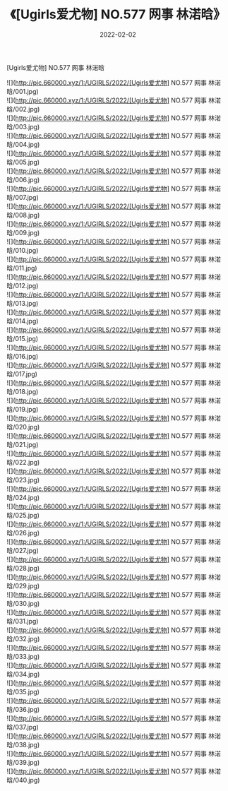 ﻿---
layout: post
title:  《[Ugirls爱尤物] NO.577 网事 林渃晗》
date:   2022-02-02
img: http://pic.660000.xyz/1:/UGIRLS/2022/[Ugirls爱尤物] NO.577 网事 林渃晗/000.jpg
categories: [美女, 清纯, 唯美]
---

[Ugirls爱尤物] NO.577 网事 林渃晗

 ![](http://pic.660000.xyz/1:/UGIRLS/2022/[Ugirls爱尤物] NO.577 网事 林渃晗/001.jpg) <br>![](http://pic.660000.xyz/1:/UGIRLS/2022/[Ugirls爱尤物] NO.577 网事 林渃晗/002.jpg) <br>![](http://pic.660000.xyz/1:/UGIRLS/2022/[Ugirls爱尤物] NO.577 网事 林渃晗/003.jpg) <br>![](http://pic.660000.xyz/1:/UGIRLS/2022/[Ugirls爱尤物] NO.577 网事 林渃晗/004.jpg) <br>![](http://pic.660000.xyz/1:/UGIRLS/2022/[Ugirls爱尤物] NO.577 网事 林渃晗/005.jpg) <br>![](http://pic.660000.xyz/1:/UGIRLS/2022/[Ugirls爱尤物] NO.577 网事 林渃晗/006.jpg) <br>![](http://pic.660000.xyz/1:/UGIRLS/2022/[Ugirls爱尤物] NO.577 网事 林渃晗/007.jpg) <br>![](http://pic.660000.xyz/1:/UGIRLS/2022/[Ugirls爱尤物] NO.577 网事 林渃晗/008.jpg) <br>![](http://pic.660000.xyz/1:/UGIRLS/2022/[Ugirls爱尤物] NO.577 网事 林渃晗/009.jpg) <br>![](http://pic.660000.xyz/1:/UGIRLS/2022/[Ugirls爱尤物] NO.577 网事 林渃晗/010.jpg) <br>![](http://pic.660000.xyz/1:/UGIRLS/2022/[Ugirls爱尤物] NO.577 网事 林渃晗/011.jpg) <br>![](http://pic.660000.xyz/1:/UGIRLS/2022/[Ugirls爱尤物] NO.577 网事 林渃晗/012.jpg) <br>![](http://pic.660000.xyz/1:/UGIRLS/2022/[Ugirls爱尤物] NO.577 网事 林渃晗/013.jpg) <br>![](http://pic.660000.xyz/1:/UGIRLS/2022/[Ugirls爱尤物] NO.577 网事 林渃晗/014.jpg) <br>![](http://pic.660000.xyz/1:/UGIRLS/2022/[Ugirls爱尤物] NO.577 网事 林渃晗/015.jpg) <br>![](http://pic.660000.xyz/1:/UGIRLS/2022/[Ugirls爱尤物] NO.577 网事 林渃晗/016.jpg) <br>![](http://pic.660000.xyz/1:/UGIRLS/2022/[Ugirls爱尤物] NO.577 网事 林渃晗/017.jpg) <br>![](http://pic.660000.xyz/1:/UGIRLS/2022/[Ugirls爱尤物] NO.577 网事 林渃晗/018.jpg) <br>![](http://pic.660000.xyz/1:/UGIRLS/2022/[Ugirls爱尤物] NO.577 网事 林渃晗/019.jpg) <br>![](http://pic.660000.xyz/1:/UGIRLS/2022/[Ugirls爱尤物] NO.577 网事 林渃晗/020.jpg) <br>![](http://pic.660000.xyz/1:/UGIRLS/2022/[Ugirls爱尤物] NO.577 网事 林渃晗/021.jpg) <br>![](http://pic.660000.xyz/1:/UGIRLS/2022/[Ugirls爱尤物] NO.577 网事 林渃晗/022.jpg) <br>![](http://pic.660000.xyz/1:/UGIRLS/2022/[Ugirls爱尤物] NO.577 网事 林渃晗/023.jpg) <br>![](http://pic.660000.xyz/1:/UGIRLS/2022/[Ugirls爱尤物] NO.577 网事 林渃晗/024.jpg) <br>![](http://pic.660000.xyz/1:/UGIRLS/2022/[Ugirls爱尤物] NO.577 网事 林渃晗/025.jpg) <br>![](http://pic.660000.xyz/1:/UGIRLS/2022/[Ugirls爱尤物] NO.577 网事 林渃晗/026.jpg) <br>![](http://pic.660000.xyz/1:/UGIRLS/2022/[Ugirls爱尤物] NO.577 网事 林渃晗/027.jpg) <br>![](http://pic.660000.xyz/1:/UGIRLS/2022/[Ugirls爱尤物] NO.577 网事 林渃晗/028.jpg) <br>![](http://pic.660000.xyz/1:/UGIRLS/2022/[Ugirls爱尤物] NO.577 网事 林渃晗/029.jpg) <br>![](http://pic.660000.xyz/1:/UGIRLS/2022/[Ugirls爱尤物] NO.577 网事 林渃晗/030.jpg) <br>![](http://pic.660000.xyz/1:/UGIRLS/2022/[Ugirls爱尤物] NO.577 网事 林渃晗/031.jpg) <br>![](http://pic.660000.xyz/1:/UGIRLS/2022/[Ugirls爱尤物] NO.577 网事 林渃晗/032.jpg) <br>![](http://pic.660000.xyz/1:/UGIRLS/2022/[Ugirls爱尤物] NO.577 网事 林渃晗/033.jpg) <br>![](http://pic.660000.xyz/1:/UGIRLS/2022/[Ugirls爱尤物] NO.577 网事 林渃晗/034.jpg) <br>![](http://pic.660000.xyz/1:/UGIRLS/2022/[Ugirls爱尤物] NO.577 网事 林渃晗/035.jpg) <br>![](http://pic.660000.xyz/1:/UGIRLS/2022/[Ugirls爱尤物] NO.577 网事 林渃晗/036.jpg) <br>![](http://pic.660000.xyz/1:/UGIRLS/2022/[Ugirls爱尤物] NO.577 网事 林渃晗/037.jpg) <br>![](http://pic.660000.xyz/1:/UGIRLS/2022/[Ugirls爱尤物] NO.577 网事 林渃晗/038.jpg) <br>![](http://pic.660000.xyz/1:/UGIRLS/2022/[Ugirls爱尤物] NO.577 网事 林渃晗/039.jpg) <br>![](http://pic.660000.xyz/1:/UGIRLS/2022/[Ugirls爱尤物] NO.577 网事 林渃晗/040.jpg) <br>